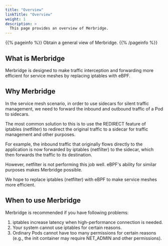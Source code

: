 ```yaml
---
title: "Overview"
linkTitle: "Overview"
weight: 1
description: >
  This page provides an overview of Merbridge.
---
```


{{% pageinfo %}}
Obtain a general view of Merbridge.
{{% /pageinfo %}}

## What is Merbridge

Merbridge is designed to make traffic interception and forwarding more efficient for service meshes by replacing iptables with eBPF.

## Why Merbridge

In the service mesh scenario, in order to use sidecars for silent traffic management, we need to forward the inbound and outbound traffic of a Pod to sidecars.

The most common solution to this is to use the REDIRECT feature of iptables (netfilter) to redirect the original traffic to a sidecar for traffic management and other purposes.

For example, the inbound traffic that originally flows directly to the application is now forwarded by iptables (netfilter) to the sidecar, which then forwards the traffic to its destination.

However, netfilter is not performing this job well. eBPF's ability for similar purposes makes Merbridge possible.

We hope to replace iptables (netfilter) with eBPF to make service meshes more efficient.

## When to use Merbridge

Merbridge is recommended if you have following problems:

1. iptables increase latency when high-performance connection is needed.
2. Your system cannot use iptables for certain reasons.
3. Ordinary Pods cannot have too many permissions for certain reasons (e.g., the init container may require NET_ADMIN and other permissions).